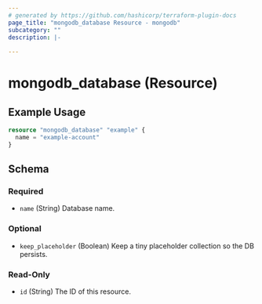 ```yaml
---
# generated by https://github.com/hashicorp/terraform-plugin-docs
page_title: "mongodb_database Resource - mongodb"
subcategory: ""
description: |-
  
---
```


# mongodb_database (Resource)



## Example Usage

```terraform
resource "mongodb_database" "example" {
  name = "example-account"
}
```

<!-- schema generated by tfplugindocs -->
## Schema

### Required

- `name` (String) Database name.

### Optional

- `keep_placeholder` (Boolean) Keep a tiny placeholder collection so the DB persists.

### Read-Only

- `id` (String) The ID of this resource.
